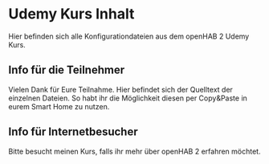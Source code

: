 # Udemy Kurs Inhalt
Hier befinden sich alle Konfigurationdateien aus dem openHAB 2 Udemy Kurs.

## Info für die Teilnehmer
Vielen Dank für Eure Teilnahme. Hier befindet sich der Quelltext der einzelnen Dateien. So habt ihr die Möglichkeit diesen per Copy&Paste in eurem Smart Home zu nutzen.

## Info für Internetbesucher
Bitte besucht meinen Kurs, falls ihr mehr über openHAB 2 erfahren möchtet.
